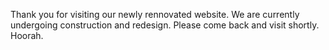 Thank you for visiting our newly rennovated website. We are currently undergoing construction and redesign. Please come back and visit shortly. Hoorah.
